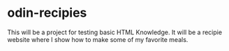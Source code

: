 # odin-recipies
This will be a project for testing basic HTML Knowledge. It will be a recipie website where I show how to make some of my favorite meals.
